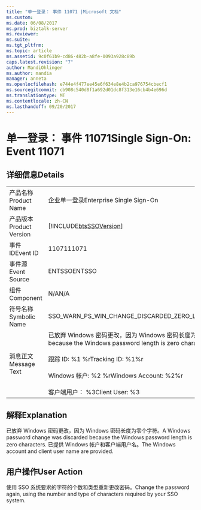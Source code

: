 ```yaml
---
title: "单一登录： 事件 11071 |Microsoft 文档"
ms.custom: 
ms.date: 06/08/2017
ms.prod: biztalk-server
ms.reviewer: 
ms.suite: 
ms.tgt_pltfrm: 
ms.topic: article
ms.assetid: 9c0f61b9-cd86-482b-a8fe-0093a928c89b
caps.latest.revision: "7"
author: MandiOhlinger
ms.author: mandia
manager: anneta
ms.openlocfilehash: e744e4f477ee45e6f634e8e4b2ca976754cbecf1
ms.sourcegitcommit: cb908c540d8f1a692d01dc8f313e16cb4b4e696d
ms.translationtype: MT
ms.contentlocale: zh-CN
ms.lasthandoff: 09/20/2017
---
```

# <a name="single-sign-on-event-11071"></a><span data-ttu-id="901df-102">单一登录： 事件 11071</span><span class="sxs-lookup"><span data-stu-id="901df-102">Single Sign-On: Event 11071</span></span>
## <a name="details"></a><span data-ttu-id="901df-103">详细信息</span><span class="sxs-lookup"><span data-stu-id="901df-103">Details</span></span>  
  
|||  
|-|-|  
|<span data-ttu-id="901df-104">产品名称</span><span class="sxs-lookup"><span data-stu-id="901df-104">Product Name</span></span>|<span data-ttu-id="901df-105">企业单一登录</span><span class="sxs-lookup"><span data-stu-id="901df-105">Enterprise Single Sign-On</span></span>|  
|<span data-ttu-id="901df-106">产品版本</span><span class="sxs-lookup"><span data-stu-id="901df-106">Product Version</span></span>|[!INCLUDE[btsSSOVersion](../includes/btsssoversion-md.md)]|  
|<span data-ttu-id="901df-107">事件 ID</span><span class="sxs-lookup"><span data-stu-id="901df-107">Event ID</span></span>|<span data-ttu-id="901df-108">11071</span><span class="sxs-lookup"><span data-stu-id="901df-108">11071</span></span>|  
|<span data-ttu-id="901df-109">事件源</span><span class="sxs-lookup"><span data-stu-id="901df-109">Event Source</span></span>|<span data-ttu-id="901df-110">ENTSSO</span><span class="sxs-lookup"><span data-stu-id="901df-110">ENTSSO</span></span>|  
|<span data-ttu-id="901df-111">组件</span><span class="sxs-lookup"><span data-stu-id="901df-111">Component</span></span>|<span data-ttu-id="901df-112">N/A</span><span class="sxs-lookup"><span data-stu-id="901df-112">N/A</span></span>|  
|<span data-ttu-id="901df-113">符号名称</span><span class="sxs-lookup"><span data-stu-id="901df-113">Symbolic Name</span></span>|<span data-ttu-id="901df-114">SSO_WARN_PS_WIN_CHANGE_DISCARDED_ZERO_LENGTH</span><span class="sxs-lookup"><span data-stu-id="901df-114">SSO_WARN_PS_WIN_CHANGE_DISCARDED_ZERO_LENGTH</span></span>|  
|<span data-ttu-id="901df-115">消息正文</span><span class="sxs-lookup"><span data-stu-id="901df-115">Message Text</span></span>|<span data-ttu-id="901df-116">已放弃 Windows 密码更改，因为 Windows 密码长度为零个字符。%r</span><span class="sxs-lookup"><span data-stu-id="901df-116">A Windows password change was discarded because the Windows password length is zero characters.%r</span></span><br /><br /> <span data-ttu-id="901df-117">跟踪 ID: %1 %r</span><span class="sxs-lookup"><span data-stu-id="901df-117">Tracking ID: %1%r</span></span><br /><br /> <span data-ttu-id="901df-118">Windows 帐户: %2 %r</span><span class="sxs-lookup"><span data-stu-id="901df-118">Windows Account: %2%r</span></span><br /><br /> <span data-ttu-id="901df-119">客户端用户： %3</span><span class="sxs-lookup"><span data-stu-id="901df-119">Client User: %3</span></span>|  
  
## <a name="explanation"></a><span data-ttu-id="901df-120">解释</span><span class="sxs-lookup"><span data-stu-id="901df-120">Explanation</span></span>  
 <span data-ttu-id="901df-121">已放弃 Windows 密码更改，因为 Windows 密码长度为零个字符。</span><span class="sxs-lookup"><span data-stu-id="901df-121">A Windows password change was discarded because the Windows password length is zero characters.</span></span> <span data-ttu-id="901df-122">已提供 Windows 帐户和客户端用户名。</span><span class="sxs-lookup"><span data-stu-id="901df-122">The Windows account and client user name are provided.</span></span>  
  
## <a name="user-action"></a><span data-ttu-id="901df-123">用户操作</span><span class="sxs-lookup"><span data-stu-id="901df-123">User Action</span></span>  
 <span data-ttu-id="901df-124">使用 SSO 系统要求的字符的个数和类型重新更改密码。</span><span class="sxs-lookup"><span data-stu-id="901df-124">Change the password again, using the number and type of characters required by your SSO system.</span></span>